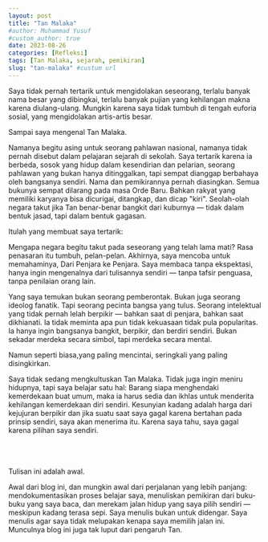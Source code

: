 ```yaml
---
layout: post
title: "Tan Malaka"
#author: Muhammad Yusuf
#custom_author: true
date: 2023-08-26
categories: [Refleksi]
tags: [Tan Malaka, sejarah, pemikiran]
slug: "tan-malaka" #custum url
---
```



<!-- <h1>Tan Malaka</h1> -->

<p>Saya tidak pernah tertarik untuk mengidolakan seseorang, terlalu banyak nama besar yang dibingkai, terlalu banyak pujian yang kehilangan makna karena diulang-ulang. Mungkin karena saya tidak tumbuh di tengah euforia sosial, yang  mengidolakan artis-artis besar.</p>

Sampai saya mengenal Tan Malaka.

<p>Namanya begitu asing untuk seorang pahlawan nasional, namanya tidak pernah disebut dalam pelajaran sejarah di sekolah. Saya tertarik karena ia berbeda, sosok yang hidup dalam kesendirian dan pelarian, seorang pahlawan yang bukan hanya ditinggalkan, tapi sempat dianggap berbahaya oleh bangsanya sendiri.
Nama dan pemikirannya pernah diasingkan. Semua bukunya sempat dilarang pada masa Orde Baru. Bahkan rakyat yang memiliki karyanya bisa dicurigai, ditangkap, dan dicap "kiri". Seolah-olah negara takut jika Tan benar-benar bangkit dari kuburnya — tidak dalam bentuk jasad, tapi dalam bentuk gagasan.</p>

Itulah yang membuat saya tertarik:

<p>Mengapa negara begitu takut pada seseorang yang telah lama mati?
Rasa penasaran itu tumbuh, pelan-pelan. Akhirnya, saya mencoba untuk memahaminya, Dari Penjara ke Penjara. Saya membaca tanpa ekspektasi, hanya ingin mengenalnya dari tulisannya sendiri — tanpa tafsir penguasa, tanpa penilaian orang lain.</p>

<p>Yang saya temukan bukan seorang pemberontak. Bukan juga seorang ideolog fanatik. Tapi seorang pecinta bangsa yang tulus. Seorang intelektual yang tidak pernah lelah berpikir — bahkan saat di penjara, bahkan saat dikhianati. Ia tidak meminta apa pun tidak kekuasaan tidak pula popularitas. Ia hanya ingin bangsanya bangkit, berpikir, dan berdiri sendiri. Bukan sekadar merdeka secara simbol, tapi merdeka secara mental.</p>

Namun seperti biasa,yang paling mencintai, seringkali yang paling disingkirkan.

<p>Saya tidak sedang mengkultuskan Tan Malaka. Tidak juga ingin meniru hidupnya, tapi saya belajar satu hal: Barang siapa menghendaki kemerdekaan buat umum, maka ia harus sedia dan ikhlas untuk menderita kehilangan kemerdekaan diri sendiri. Kesunyian kadang adalah harga dari kejujuran berpikir dan jika suatu saat saya gagal karena bertahan pada prinsip sendiri, saya akan menerima itu. Karena saya tahu, saya gagal karena pilihan saya sendiri.</p>
<br>
<br>
<br>
Tulisan ini adalah awal.

<p>Awal dari blog ini, dan mungkin awal dari perjalanan yang lebih panjang: mendokumentasikan proses belajar saya, menuliskan pemikiran dari buku-buku yang saya baca, dan merekam jalan hidup yang saya pilih sendiri — meskipun kadang terasa sepi. Saya menulis bukan untuk didengar. Saya menulis agar saya tidak melupakan kenapa saya memilih jalan ini. Munculnya blog ini juga tak luput dari pengaruh Tan.</p>
